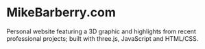 # MikeBarberry.com
Personal website featuring a 3D graphic and highlights from recent professional projects; built with three.js, JavaScript and HTML/CSS.
